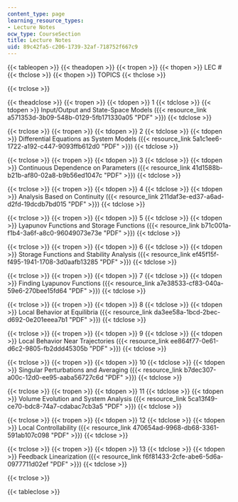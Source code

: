 ```yaml
---
content_type: page
learning_resource_types:
- Lecture Notes
ocw_type: CourseSection
title: Lecture Notes
uid: 89c42fa5-c206-1739-32af-718752f667c9
---
```


{{< tableopen >}}
{{< theadopen >}}
{{< tropen >}}
{{< thopen >}}
LEC #
{{< thclose >}}
{{< thopen >}}
TOPICS
{{< thclose >}}

{{< trclose >}}

{{< theadclose >}}
{{< tropen >}}
{{< tdopen >}}
1
{{< tdclose >}}
{{< tdopen >}}
Input/Output and State-Space Models ({{< resource_link a571353d-3b09-548b-0129-5fb171330a05 "PDF" >}})
{{< tdclose >}}

{{< trclose >}}
{{< tropen >}}
{{< tdopen >}}
2
{{< tdclose >}}
{{< tdopen >}}
Differential Equations as System Models ({{< resource_link 5a1c1ee6-1722-a192-c447-9093ffb612d0 "PDF" >}})
{{< tdclose >}}

{{< trclose >}}
{{< tropen >}}
{{< tdopen >}}
3
{{< tdclose >}}
{{< tdopen >}}
Continuous Dependence on Parameters ({{< resource_link 41d1588b-b21b-af80-02a8-b9b56ed1047c "PDF" >}})
{{< tdclose >}}

{{< trclose >}}
{{< tropen >}}
{{< tdopen >}}
4
{{< tdclose >}}
{{< tdopen >}}
Analysis Based on Continuity ({{< resource_link 211daf3e-ed37-a6ad-d2fd-19dcdb7bd015 "PDF" >}})
{{< tdclose >}}

{{< trclose >}}
{{< tropen >}}
{{< tdopen >}}
5
{{< tdclose >}}
{{< tdopen >}}
Lyapunov Functions and Storage Functions ({{< resource_link b71c001a-f1b4-3a6f-a8c0-96049073e73e "PDF" >}})
{{< tdclose >}}

{{< trclose >}}
{{< tropen >}}
{{< tdopen >}}
6
{{< tdclose >}}
{{< tdopen >}}
Storage Functions and Stability Analysis ({{< resource_link ef45f15f-f495-1941-1708-3d0aafb13285 "PDF" >}})
{{< tdclose >}}

{{< trclose >}}
{{< tropen >}}
{{< tdopen >}}
7
{{< tdclose >}}
{{< tdopen >}}
Finding Lyapunov Functions ({{< resource_link a7e38533-cf83-040a-59e6-270bee15fd64 "PDF" >}})
{{< tdclose >}}

{{< trclose >}}
{{< tropen >}}
{{< tdopen >}}
8
{{< tdclose >}}
{{< tdopen >}}
Local Behavior at Equilibria ({{< resource_link da3ee58a-1bcd-2bec-d692-0e201eeea7b1 "PDF" >}})
{{< tdclose >}}

{{< trclose >}}
{{< tropen >}}
{{< tdopen >}}
9
{{< tdclose >}}
{{< tdopen >}}
Local Behavior Near Trajectories ({{< resource_link ee864f77-0e61-d6c2-9805-fb2ddd45305b "PDF" >}})
{{< tdclose >}}

{{< trclose >}}
{{< tropen >}}
{{< tdopen >}}
10
{{< tdclose >}}
{{< tdopen >}}
Singular Perturbations and Averaging ({{< resource_link b7dec307-a00c-12d0-ee95-aaba56727c6d "PDF" >}})
{{< tdclose >}}

{{< trclose >}}
{{< tropen >}}
{{< tdopen >}}
11
{{< tdclose >}}
{{< tdopen >}}
Volume Evolution and System Analysis ({{< resource_link 5ca13f49-ce70-bdc8-74a7-cdabac7cb3a5 "PDF" >}})
{{< tdclose >}}

{{< trclose >}}
{{< tropen >}}
{{< tdopen >}}
12
{{< tdclose >}}
{{< tdopen >}}
Local Controllability ({{< resource_link 470654ad-9968-db68-3361-591ab107c098 "PDF" >}})
{{< tdclose >}}

{{< trclose >}}
{{< tropen >}}
{{< tdopen >}}
13
{{< tdclose >}}
{{< tdopen >}}
Feedback Linearization ({{< resource_link f6f81433-2cfe-abe6-5d6a-0977711d02ef "PDF" >}})
{{< tdclose >}}

{{< trclose >}}

{{< tableclose >}}